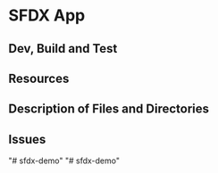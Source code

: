 # SFDX  App

## Dev, Build and Test


## Resources


## Description of Files and Directories


## Issues


"# sfdx-demo" 
"# sfdx-demo" 
